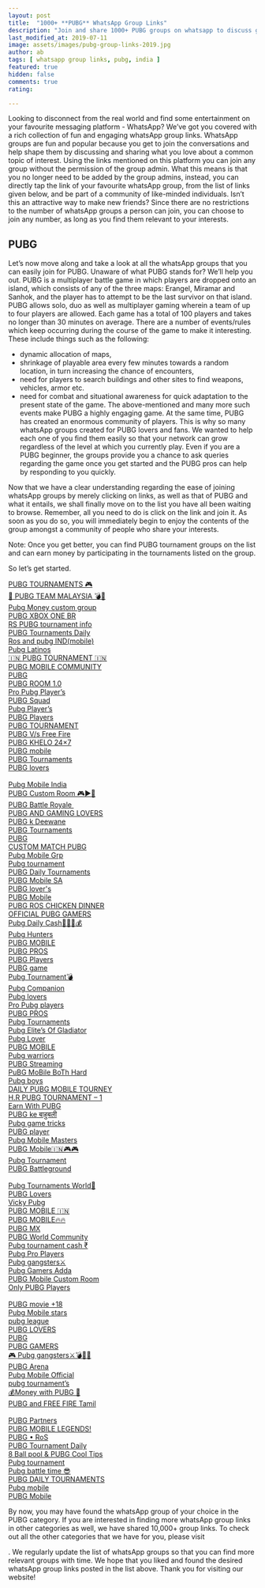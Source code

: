 ```yaml
---
layout: post
title:  "1000+ **PUBG** WhatsApp Group Links"
description: "Join and share 1000+ PUBG groups on whatsapp to discuss game strategy or find new friends and players."
last_modified_at: 2019-07-11
image: assets/images/pubg-group-links-2019.jpg
author: ab
tags: [ whatsapp group links, pubg, india ]
featured: true
hidden: false
comments: true
rating:

---
```


Looking to disconnect from the real world and find some entertainment on your favourite messaging platform - WhatsApp? We’ve got you covered with a rich collection of fun and engaging whatsApp group links. WhatsApp groups are fun and popular because you get to join the conversations and help shape them by discussing and sharing what you love about a common topic of interest. Using the links mentioned on this platform you can join any group without the permission of the group admin. What this means is that you no longer need to be added by the group admins, instead, you can directly tap the link of your favourite whatsApp group, from the list of links given below, and be part of a community of like-minded individuals. Isn’t this an attractive way to make new friends? Since there are no restrictions to the number of whatsApp groups a person can join, you can choose to join any number, as long as you find them relevant to your interests.


## PUBG

Let’s now move along and take a look at all the whatsApp groups that you can easily join for PUBG. Unaware of what PUBG stands for? We’ll help you out.
PUBG is a multiplayer battle game in which players are dropped onto an island, which consists of any of the three maps: Erangel, Miramar and Sanhok, and the player has to attempt to be the last survivor on that island. PUBG allows solo, duo as well as multiplayer gaming wherein a team of up to four players are allowed. Each game has a total of 100 players and takes no longer than 30 minutes on average. There are a number of events/rules which keep occurring during the course of the game to make it interesting. These include things such as the following:
-  dynamic allocation of maps,
- shrinkage of playable area every few minutes towards a random location, in turn increasing the chance of encounters,
- need for players to search buildings and other sites to find weapons, vehicles, armor etc.
- need for combat and situational awareness for quick adaptation to the present state of the game.
The above-mentioned and many more such events make PUBG a highly engaging game. At the same time, PUBG has created an enormous community of players. This is why so many whatsApp groups created for PUBG lovers and fans. We wanted to help each one of you find them easily so that your network can grow regardless of the level at which you currently play. Even if you are a PUBG beginner, the groups provide you a chance to ask queries regarding the game once you get started and the PUBG pros can help by responding to you quickly.

Now that we have a clear understanding regarding the ease of joining whatsApp groups by merely clicking on links, as well as that of PUBG and what it entails, we shall finally move on to the list you have all been waiting to browse. Remember, all you need to do is click on the link and join it. As soon as you do so, you will immediately begin to enjoy the contents of the group amongst a community of people who share your interests.

Note: Once you get better, you can find PUBG tournament groups on the list and can earn money by participating in the tournaments listed on the group.

So let’s get started.

<a href="https://chat.whatsapp.com/invite/LgMkdXIc9zN8MfGuC6HsLD">PUBG TOURNAMENTS 🎮</a><br />
<a href="https://chat.whatsapp.com/invite/EAYy6MxoXV37XEtZIj8jR4">🌸 PUBG TEAM MALAYSIA 💣🔫</a><br />
<a href="https://chat.whatsapp.com/invite/CJSKgJlvHLwAMg6AgrMoqi">Pubg Money custom group</a><br />
<a href="https://chat.whatsapp.com/invite/E8NXF3wYcqK202hyFxIx0P"> PUBG XBOX ONE BR </a><br />
<a href="https://chat.whatsapp.com/invite/6fysPgEXIaeJXGwTTIk2Sj">RS PUBG tournament info</a><br />
<a href="https://chat.whatsapp.com/invite/0l3jIZ5JX2A1pRaPBtXTy8">PUBG Tournaments Daily</a><br />
<a href="https://chat.whatsapp.com/invite/3X5xeBF833FHwgeFSCMJ8m">Ros and pubg IND(mobile)</a><br />
<a href="https://chat.whatsapp.com/invite/D1NmdsgAGqk6wTf2gpZJgj">Pubg Latinos</a><br />
<a href="https://chat.whatsapp.com/invite/JxTlU2LfBnaEIDgWBUdhjP">🇮🇳 PUBG TOURNAMENT 🇮🇳</a><br />
<a href="https://chat.whatsapp.com/invite/BRv037dvTImEHndbCBML9H">PUBG MOBILE COMMUNITY</a><br />
<a href="https://chat.whatsapp.com/invite/J60X7MZn4OVBKH2OsxDsor">PUBG</a><br />
<a href="https://chat.whatsapp.com/invite/FagY79pDSo7GJS1b7LAZtJ">PUBG ROOM 1.0</a><br />
<a href="https://chat.whatsapp.com/invite/GE6rxQevOVqGqvQqB2PbhI">Pro Pubg Player’s</a><br />
<a href="https://chat.whatsapp.com/invite/1jV9AWXgAZGGzcRL4eFkQH">PUBG Squad</a><br />
<a href="https://chat.whatsapp.com/invite/DmKyAqpom65AS8q4bNWng8">Pubg Player’s</a><br />
<a href="https://chat.whatsapp.com/invite/2fMsq5W6m0u5mu9kBbdgMz">PUBG Players</a><br />
<a href="https://chat.whatsapp.com/invite/IkT7t3TnghW3b6IAM3wu8r">PUBG TOURNAMENT</a><br />
<a href="https://chat.whatsapp.com/invite/2fxnO9IF9CHG5jyiepoUMl">PUBG V/s Free Fire</a><br />
<a href="https://chat.whatsapp.com/invite/LqlSQOvdb1fHDVLlhdLSaQ">PUBG KHELO 24×7</a><br />
<a href="https://chat.whatsapp.com/invite/4Hgt2aRHx2gBkr15HlEEpp">PUBG mobile</a><br />
<a href="https://chat.whatsapp.com/invite/J9pktmfMhtn9dbWwdKKTbe">PUBG Tournaments</a><br />
<a href="https://chat.whatsapp.com/invite/C5L4OXiu4MQ8wdw77wFI61">PUBG lovers</a><br />
<a href="https://chat.whatsapp.com/invite/4eNzcGbrgbuDlMYJaxPB2y"></a><br />
<a href="https://chat.whatsapp.com/invite/HZpOOqcwgnDDybfHMni1GF">Pubg Mobile India</a><br />
<a href="https://chat.whatsapp.com/invite/Ji7SggOJxHg6Y6XGaQPhPS">PUBG Custom Room 🎮▶🔫</a><br />
<a href="https://chat.whatsapp.com/invite/IIvmnCCZrsk5ZTg1dy0kgy">PUBG Battle Royale </a><br />
<a href="https://chat.whatsapp.com/invite/EmW4VNRZEhFA7fPruqsRKn">PUBG AND GAMING LOVERS</a><br />
<a href="https://chat.whatsapp.com/invite/KWTQPpaSVD0A02T2twlovv">PUBG k Deewane</a><br />
<a href="https://chat.whatsapp.com/invite/EgsvkysZwvP4YQPbfhTT7S">PUBG Tournaments</a><br />
<a href="https://chat.whatsapp.com/invite/EakI3B2VyH4D86LKNLH3KY">PUBG</a><br />
<a href="https://chat.whatsapp.com/invite/1hndTwyh87N9UC7C313DRc">CUSTOM MATCH PUBG</a><br />
<a href="https://chat.whatsapp.com/invite/LVjLbCZcqRfEQm5eORjRcF">Pubg Mobile Grp</a><br />
<a href="https://chat.whatsapp.com/invite/86qTuj6q4no9IyPFgFmnE4">Pubg tournament</a><br />
<a href="https://chat.whatsapp.com/invite/Hd3oculSBSE3vq9xTYSnM3">PUBG Daily Tournaments</a><br />
<a href="https://chat.whatsapp.com/invite/11m0FVJVmCvKOAYZgu0PCA">PUBG Mobile SA</a><br />
<a href="https://chat.whatsapp.com/invite/4q9y7yoLpST4NATrdM9ruE">PUBG lover's</a><br />
<a href="https://chat.whatsapp.com/invite/F1OseUGL0JkCroSPgZSFk3">PUBG Mobile</a><br />
<a href="https://chat.whatsapp.com/invite/DuR6DQVYQ4739nd3ThQkHV">PUBG ROS CHICKEN DINNER</a><br />
<a href="https://chat.whatsapp.com/invite/IBEuPbiM3ihEsaxaOcnqR0">OFFICIAL PUBG GAMERS</a><br />
<a href="https://chat.whatsapp.com/invite/Gr6xFbeFCXH7T93jCCqOzB">Pubg Daily Cash💸💸💷💰</a><br />
<a href="https://chat.whatsapp.com/invite/BBKlDddYDvO4xpfQVKIPPj">Pubg Hunters</a><br />
<a href="https://chat.whatsapp.com/invite/0bez4si0ICE2lCMyDqKxXi">PUBG MOBILE</a><br />
<a href="https://chat.whatsapp.com/invite/1v2TYjfjlg38oUUx88Txui">PUBG PROS</a><br />
<a href="https://chat.whatsapp.com/invite/IfsvhIqqKPWHI9vyUuusuM">PUBG Players</a><br />
<a href="https://chat.whatsapp.com/invite/E6zErxQ95YnEE4UdaGY7VX">PUBG game</a><br />
<a href="https://chat.whatsapp.com/invite/JLmdSEjKNPk6Vd1P4xvLED">Pubg Tournament💣</a><br />
<a href="https://chat.whatsapp.com/invite/G2BFpViRyi94cCP2qs5M8u">Pubg Companion</a><br />
<a href="https://chat.whatsapp.com/invite/Jvdt6DUTByp4XvQVS6lUvi">Pubg lovers </a><br />
<a href="https://chat.whatsapp.com/invite/ESn0d8F6qa0DBsvQ4Lyxdp">Pro Pubg players</a><br />
<a href="https://chat.whatsapp.com/invite/KYdOSG22hr12nWRh5Ykugv">PUBG PROS</a><br />
<a href="https://chat.whatsapp.com/invite/224ELWAqknU0ZydgpylPf7">Pubg Tournaments</a><br />
<a href="https://chat.whatsapp.com/invite/EIrU0xBWGtsGZOmAAu9cgE">Pubg Elite’s Of Gladiator</a><br />
<a href="https://chat.whatsapp.com/invite/KfoQu98se7V4H9uVO4lG1s">Pubg Lover</a><br />
<a href="https://chat.whatsapp.com/invite/CRMh7jzAy67G3IKfk8K6bq">PUBG MOBILE</a><br />
<a href="https://chat.whatsapp.com/invite/CzBHM9YCBMo5mvUtwjhZBP">Pubg warriors</a><br />
<a href="https://chat.whatsapp.com/invite/G1NxKS9QpZ8BkTyRWZvNNX">PUBG Streaming</a><br />
<a href="https://chat.whatsapp.com/invite/I72aNSIa8Se9Ygt38VyLsN">PuBG MoBile BoTh Hard</a><br />
<a href="https://chat.whatsapp.com/invite/DgMHyF9KcERLDz5SkF0BeY">Pubg boys</a><br />
<a href="https://chat.whatsapp.com/invite/F3mr33UYJPL3kfwPHV8dAV"> DAILY PUBG MOBILE TOURNEY</a><br />
<a href="https://chat.whatsapp.com/invite/BfpvsJAHlGxDcb53XylD0A">H.R PUBG TOURNAMENT – 1</a><br />
<a href="https://chat.whatsapp.com/invite/Dyw6fD89YuLGfKPh7fEHW8">Earn With PUBG</a><br />
<a href="https://chat.whatsapp.com/invite/IB45mtL1dBl8mFQiCov9eT">PUBG ke बाहुबली</a><br />
<a href="https://chat.whatsapp.com/invite/BFLNbFaLPg3CZ5teHUaQne">Pubg game tricks</a><br />
<a href="https://chat.whatsapp.com/invite/4pnmdRSVwUQEidpbFdvM3b">PUBG player</a><br />
<a href="https://chat.whatsapp.com/invite/BKJgJqLkWXY9yEgWubrqHa">Pubg Mobile Masters</a><br />
<a href="https://chat.whatsapp.com/invite/IqNvgKIQt5Q5afhnxYey2j"> PUBG Mobile🇮🇳🎮🎮 </a><br />
<a href="https://chat.whatsapp.com/invite/DtnlVRE8h7GIhytzqTWAs7">Pubg Tournament</a><br />
<a href="https://chat.whatsapp.com/invite/3dZUukaSUrKGppebMF2Blb">PUBG Battleground</a><br />
<a href="https://chat.whatsapp.com/invite/INJInFxMrT6GEtxCtwaBDm"></a><br />
<a href="https://chat.whatsapp.com/invite/E9kXClcjIGw6lakbqmA3iQ#">Pubg Tournaments World👑</a><br />
<a href="https://chat.whatsapp.com/invite/C5QGQVlolBp3ODCbxaDJgD">PUBG Lovers</a><br />
<a href="https://chat.whatsapp.com/invite/D3ljzrL5ICxGBZZC6C5xka">Vicky Pubg</a><br />
<a href="https://chat.whatsapp.com/invite/HbFg4VWDpMG5naCHYIpuoa">PUBG MOBILE 🇮🇳</a><br />
<a href="https://chat.whatsapp.com/invite/L3vn5Mw4Xtt4HYnjGzgHAL">PUBG MOBILE🔥🔥</a><br />
<a href="https://chat.whatsapp.com/invite/LVs1FponzdT8RNgz5tPEQ1">PUBG MX</a><br />
<a href="https://chat.whatsapp.com/invite/ARxR36qKRdzISDq2ogvDW1">PUBG World Community</a><br />
<a href="https://chat.whatsapp.com/invite/BGYaWxQa3rELOGjCyZvuiz">Pubg tournament cash ₹</a><br />
<a href="https://chat.whatsapp.com/invite/B7t6A2T4tp53thBtjwQyu2">Pubg Pro Players</a><br />
<a href="https://chat.whatsapp.com/invite/3IV7M62rKQADgRegZ2sQfz">Pubg gangsters⚔</a><br />
<a href="https://chat.whatsapp.com/invite/45MFvMqJKbRLQKj50xgxeC">Pubg Gamers Adda</a><br />
<a href="https://chat.whatsapp.com/invite/0bxgTC0e3HULDEwFPpGaKs">PUBG Mobile Custom Room</a><br />
<a href="https://chat.whatsapp.com/invite/2jVhSUtLbh76vy4q0nAUPR">Only PUBG Players</a><br />
<a href="https://chat.whatsapp.com/invite/L6PELYzHuw27rGMwlWKkfa"></a><br />
<a href="https://chat.whatsapp.com/invite/BeE8Pg3aXB4IyNHD5Y5dPy">PUBG movie +18</a><br />
<a href="https://chat.whatsapp.com/invite/F2mzd7ogorN0ZWE6GdLkCi">Pubg Mobile stars</a><br />
<a href="https://chat.whatsapp.com/invite/KzUYdxOYNn46pZDqwUxphi">pubg league</a><br />
<a href="https://chat.whatsapp.com/invite/FzO6mZAWF926p04vz0YAbS">PUBG LOVERS</a><br />
<a href="https://chat.whatsapp.com/invite/9vk91b0G68gE6yRJPN9YKB">PUBG</a><br />
<a href="https://chat.whatsapp.com/invite/Hd6jUtE7DuXGoZLLvm6DuX">PUBG GAMERS</a><br />
<a href="https://chat.whatsapp.com/invite/CGgtHv4HeAN4VTD6w5cOoU"> 🎮 Pubg gangsters⚔💣🔪🤩 </a><br />
<a href="https://chat.whatsapp.com/invite/CAniJpQaTha1acSa9GYYeu">PUBG Arena</a><br />
<a href="https://chat.whatsapp.com/invite/3v5qgBx2q1Y00MM6EkrbDC">Pubg Mobile Official</a><br />
<a href="https://chat.whatsapp.com/invite/CuGmLQtYuWz7T8cDIAF9aK">pubg tournament’s</a><br />
<a href="https://chat.whatsapp.com/invite/8RSA0IKU7F41qx8Gx80NUV">💰Money with PUBG 🔫</a><br />
<a href="https://chat.whatsapp.com/invite/GFb10aIiN2G8KYiekIhJko">PUBG and FREE FIRE Tamil</a><br />
<a href="https://chat.whatsapp.com/invite/E3uAoD8AF7E7jqfFhryFkU"></a><br />
<a href="https://chat.whatsapp.com/invite/BrAPKAd4PclCYb3CymDXkN">PUBG Partners</a><br />
<a href="https://chat.whatsapp.com/invite/DzTl3SwEHWDEyPuYiCcoQh"> PUBG MOBILE LEGENDS!</a><br />
<a href="https://chat.whatsapp.com/invite/AqHYhfqxaw53VBNuEmataz">PUBG • RoS</a><br />
<a href="https://chat.whatsapp.com/invite/KSzeMT4cbxf8rppTpksrif">PUBG Tournament Daily</a><br />
<a href="https://chat.whatsapp.com/invite/Lqcmjwn9RSf8F5f53ekZr7">8 Ball pool & PUBG Cool Tips</a><br />
<a href="https://chat.whatsapp.com/invite/23lRtRi06zP625avSew0JO">Pubg tournament</a><br />
<a href="https://chat.whatsapp.com/invite/DmCJAmKIgItJkRo1Xh8NDv">Pubg battle time 😎</a><br />
<a href="https://chat.whatsapp.com/invite/55V8ZydcGkrAcEGD1aGV3j">PUBG DAILY TOURNAMENTS</a><br />
<a href="https://chat.whatsapp.com/invite/Dp61CvgRtTZ2gDEFmND9CH">Pubg mobile</a><br />
<a href="https://chat.whatsapp.com/invite/977sy01YQB91Mpm9nrqPbg">PUBG Mobile</a><br />

By now, you may have found the whatsApp group of your choice in the PUBG category. If you are interested in finding more whatsApp group links in other categories as well, we have shared 10,000+ group links. To check out all the other categories that we have for you, please visit <main link>. We regularly update the list of whatsApp groups so that you can find more relevant groups with time.
We hope that you liked and found the desired whatsApp group links posted in the list above. Thank you for visiting our website!


